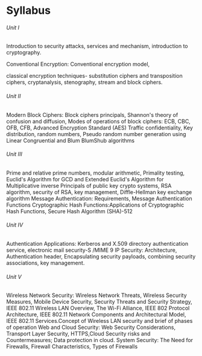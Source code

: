 # Syllabus

###### Unit I

Introduction to security attacks, services and mechanism, introduction to cryptography.

Conventional Encryption: Conventional encryption model,

classical encryption techniques- substitution ciphers and transposition ciphers, cryptanalysis, stenography, stream and block ciphers.

###### Unit II

Modern Block Ciphers: Block ciphers principals, Shannon's theory of confusion and diffusion, Modes of operations of block ciphers: ECB, CBC,
OFB, CFB, Advanced Encryption Standard (AES) Traffic confidentiality, Key distribution, random numbers, Pseudo random number generation using Linear Congruential and Blum BlumShub algorithms

###### Unit III

Prime and relative prime numbers, modular arithmetic, Primality testing,
Euclid's Algorithm for GCD and Extended Euclid's Algorithm for Multiplicative inverse Principals of public key crypto systems, RSA algorithm, security of RSA, key management, Diffle-Hellman key exchange algorithm
Message Authentication: Requirements, Message Authentication Functions
Cryptographic Hash Functions:Applications of Cryptographic Hash Functions, Secure Hash Algorithm (SHA)-512

###### Unit IV

Authentication Applications: Kerberos and X.509 directory authentication service, electronic mail security-S /MIME 9
IP Security: Architecture, Authentication header, Encapsulating security
payloads, combining security associations, key management.

###### Unit V

Wireless Network Security: Wireless Network Threats, Wireless Security
Measures, Mobile Device Security, Security Threats and Security Strategy, IEEE 802.11 Wireless LAN Overview, The Wi-Fi Alliance, IEEE 802 Protocol Architecture, IEEE 802.11 Network Components and Architectural Model, IEEE 802.11 Services.Concept of Wireless LAN security and brief of phases of operation
Web and Cloud Security: Web Security Considerations, Transport Layer
Security, HTTPS,Cloud Security risks and Countermeasures; Data
protection in cloud.
System Security: The Need for Firewalls, Firewall Characteristics, Types of
Firewalls